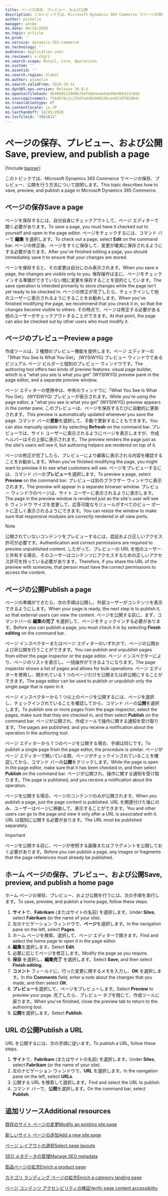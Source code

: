 ```yaml
---
title: ページの保存、プレビュー、および公開
description: このトピックでは、Microsoft Dynamics 365 Commerce でページの保存、プレビュー、公開を行う方法について説明します。
author: psimolin
manager: annbe
ms.date: 04/14/2020
ms.topic: article
ms.prod: ''
ms.service: dynamics-365-commerce
ms.technology: ''
audience: Application user
ms.reviewer: v-chgri
ms.search.scope: Retail, Core, Operations
ms.custom: ''
ms.assetid: ''
ms.search.region: Global
ms.author: psimolin
ms.search.validFrom: 2019-10-31
ms.dyn365.ops.version: Release 10.0.5
ms.openlocfilehash: db4866b22060b764fdde3e4a44e99e969133c0a0
ms.sourcegitcommit: f16db76c1c235dfa445b50614bcee9219782d6dc
ms.translationtype: HT
ms.contentlocale: ja-JP
ms.lasthandoff: 10/05/2020
ms.locfileid: "3961613"
---
```

# <a name="save-preview-and-publish-a-page"></a><span data-ttu-id="bd6d1-103">ページの保存、プレビュー、および公開</span><span class="sxs-lookup"><span data-stu-id="bd6d1-103">Save, preview, and publish a page</span></span>

[!include [banner](includes/banner.md)]

<span data-ttu-id="bd6d1-104">このトピックでは、Microsoft Dynamics 365 Commerce でページの保存、プレビュー、公開を行う方法について説明します。</span><span class="sxs-lookup"><span data-stu-id="bd6d1-104">This topic describes how to save, preview, and publish a page in Microsoft Dynamics 365 Commerce.</span></span>

## <a name="save-a-page"></a><span data-ttu-id="bd6d1-105">ページの保存</span><span class="sxs-lookup"><span data-stu-id="bd6d1-105">Save a page</span></span>

<span data-ttu-id="bd6d1-106">ページを保存するには、自分自身にチェックアウトして、ページ エディターで開く必要があります。</span><span class="sxs-lookup"><span data-stu-id="bd6d1-106">To save a page, you must have it checked out to yourself and open in the page editor.</span></span> <span data-ttu-id="bd6d1-107">ページをチェックするには、コマンド バーで **編集** を選択します。</span><span class="sxs-lookup"><span data-stu-id="bd6d1-107">To check out a page, select **Edit** on the command bar.</span></span> <span data-ttu-id="bd6d1-108">ページの修正後、ページをすぐに保存して、変更が確実に保存されるようにする必要があります。</span><span class="sxs-lookup"><span data-stu-id="bd6d1-108">After you've finished editing a page, you should immediately save it to ensure that your changes are stored.</span></span>

<span data-ttu-id="bd6d1-109">ページを保存すると、その変更は自分にのみ表示されます。</span><span class="sxs-lookup"><span data-stu-id="bd6d1-109">When you save a page, the changes are visible only to you.</span></span> <span data-ttu-id="bd6d1-110">保存操作は主に、ページをチェックインする準備ができていない間に変更を保存することを目的としています。</span><span class="sxs-lookup"><span data-stu-id="bd6d1-110">The save operation is intended primarily to store changes while the page isn't yet ready to be checked in.</span></span> <span data-ttu-id="bd6d1-111">ページの修正が完了したら、チェックインして他のユーザーに表示されるようにすることをお勧めします。</span><span class="sxs-lookup"><span data-stu-id="bd6d1-111">When you've finished modifying the page, we recommend that you check it in, so that the changes become visible to others.</span></span> <span data-ttu-id="bd6d1-112">その時点で、ページは修正する必要がある他のユーザーがチェックアウトすることができます。</span><span class="sxs-lookup"><span data-stu-id="bd6d1-112">At that point, the page can also be checked out by other users who must modify it.</span></span>

## <a name="preview-a-page"></a><span data-ttu-id="bd6d1-113">ページのプレビュー</span><span class="sxs-lookup"><span data-stu-id="bd6d1-113">Preview a page</span></span>

<span data-ttu-id="bd6d1-114">作成ツールは、2 種類のプレビュー機能を提供します。ページ エディターの「What You See Is What You Get」 (WYSIWYG) プレビュー ウィンドウであるビジュアル ページ ビルダーと個別のプレビュー ウィンドウです。</span><span class="sxs-lookup"><span data-stu-id="bd6d1-114">The authoring tool offers two kinds of preview features: visual page builder, which is a "what you see is what you get" (WYSIWYG) preview pane in the page editor, and a separate preview window.</span></span>

<span data-ttu-id="bd6d1-115">ページ エディターの使用中は、中央のウィンドウに「What You See Is What You Get」 (WYSIWYG) プレビューが表示されます。</span><span class="sxs-lookup"><span data-stu-id="bd6d1-115">While you're using the page editor, a "what you see is what you get" (WYSIWYG) preview appears in the center pane.</span></span> <span data-ttu-id="bd6d1-116">このプレビューは、ページを保存するたびに自動的に更新されます。</span><span class="sxs-lookup"><span data-stu-id="bd6d1-116">This preview is automatically updated whenever you save the page.</span></span> <span data-ttu-id="bd6d1-117">コマンド バーの**更新**を選択して、手動で更新することもできます。</span><span class="sxs-lookup"><span data-stu-id="bd6d1-117">You can also manually update it by selecting **Refresh** on the command bar.</span></span> <span data-ttu-id="bd6d1-118">プレビューでは、サイト ユーザーに表示されるようにページを表示しますが、作成ヘルパーはその上部に表示されます。</span><span class="sxs-lookup"><span data-stu-id="bd6d1-118">The preview renders the page just as the site's users will see it, but authoring helpers are rendered on top of it.</span></span>

<span data-ttu-id="bd6d1-119">ページの修正が完了したら、プレビューにより顧客に表示される内容を確認することをお勧めします。</span><span class="sxs-lookup"><span data-stu-id="bd6d1-119">When you've finished modifying the page, you might want to preview it to see what customers will see.</span></span> <span data-ttu-id="bd6d1-120">ページをプレビューするには、コマンド バーの**プレビュー**を選択します。</span><span class="sxs-lookup"><span data-stu-id="bd6d1-120">To preview a page, select **Preview** on the command bar.</span></span> <span data-ttu-id="bd6d1-121">プレビューは別のブラウザー ウィンドウに表示されます。</span><span class="sxs-lookup"><span data-stu-id="bd6d1-121">The preview will appear in a separate browser window.</span></span> <span data-ttu-id="bd6d1-122">プレビュー ウィンドウのページは、サイト ユーザーに表示されるように表示します。</span><span class="sxs-lookup"><span data-stu-id="bd6d1-122">The page in the preview window is rendered just as the site's user will see it.</span></span> <span data-ttu-id="bd6d1-123">ウィンドウ サイズを変更して、応答可能なモジュールがすべてのビュー ポートに正しく表示されるようにできます。</span><span class="sxs-lookup"><span data-stu-id="bd6d1-123">You can resize the window to make sure that responsive modules are correctly rendered in all view ports.</span></span>

> [!NOTE]
> <span data-ttu-id="bd6d1-124">公開されていないコンテンツをプレビューするには、認証および正しいアクセス許可が必要です。</span><span class="sxs-lookup"><span data-stu-id="bd6d1-124">Authentication and correct permissions are required to preview unpublished content.</span></span> <span data-ttu-id="bd6d1-125">したがって、プレビューの URL を他のユーザーと共有する場合、そのユーザーはコンテンツにアクセスするための正しいアクセス許可を持っている必要があります。</span><span class="sxs-lookup"><span data-stu-id="bd6d1-125">Therefore, if you share the URL of the preview with someone, that person must have the correct permissions to access the content.</span></span>

## <a name="publish-a-page"></a><span data-ttu-id="bd6d1-126">ページの公開</span><span class="sxs-lookup"><span data-stu-id="bd6d1-126">Publish a page</span></span>

<span data-ttu-id="bd6d1-127">ページの準備ができたら、次の手順は公開し、外部ユーザーがコンテンツを表示できるようにします。</span><span class="sxs-lookup"><span data-stu-id="bd6d1-127">When your page is ready, the next step is to publish it, so that external users can view the content.</span></span> <span data-ttu-id="bd6d1-128">ページを公開する前に、まず、コマンドバーの **編集の完了** を選択して、ページをチェックインする必要があります。</span><span class="sxs-lookup"><span data-stu-id="bd6d1-128">Before you can publish a page, you must check it in by selecting **Finish editing** on the command bar.</span></span>

<span data-ttu-id="bd6d1-129">ページ インスペクターまたはページ エディターのいずれかで、ページの公開および非公開を行うことができます。</span><span class="sxs-lookup"><span data-stu-id="bd6d1-129">You can publish and unpublish pages from either the page inspector or the page editor.</span></span> <span data-ttu-id="bd6d1-130">ページ インスペクターにより、ページのリストを表示し、一括操作ができるようになります。</span><span class="sxs-lookup"><span data-stu-id="bd6d1-130">The page inspector shows a list of pages and allows for bulk operations.</span></span> <span data-ttu-id="bd6d1-131">ページ エディターを使用し、開かれている 1 つのページだけを公開または非公開にすることができます。</span><span class="sxs-lookup"><span data-stu-id="bd6d1-131">The page editor can be used to publish or unpublish only the single page that is open in it.</span></span>

<span data-ttu-id="bd6d1-132">ページ インスペクターから 1 つ以上のページを公開するには、ページを選択し、チェックインされていることを確認してから、コマンド バーの**公開**を選択します。</span><span class="sxs-lookup"><span data-stu-id="bd6d1-132">To publish one or more pages from the page inspector, select the pages, make sure that they are checked in, and then select **Publish** on the command bar.</span></span> <span data-ttu-id="bd6d1-133">ページが公開され、作成ツールで操作に関する通知を受け取ります。</span><span class="sxs-lookup"><span data-stu-id="bd6d1-133">The pages are published, and you receive a notification about the operation in the authoring tool.</span></span>

<span data-ttu-id="bd6d1-134">ページ エディターから 1 つのページを公開する場合、手順は同じです。</span><span class="sxs-lookup"><span data-stu-id="bd6d1-134">To publish a single page from the page editor, the procedure is similar.</span></span> <span data-ttu-id="bd6d1-135">ページがページ エディターで開いている間、ページがチェックインされていることを確認してから、コマンド バーの**公開**をクリックします。</span><span class="sxs-lookup"><span data-stu-id="bd6d1-135">While the page is open in the page editor, make sure that it has been checked in, and then select **Publish** on the command bar.</span></span> <span data-ttu-id="bd6d1-136">ページが公開され、操作に関する通知を受け取ります。</span><span class="sxs-lookup"><span data-stu-id="bd6d1-136">The page is published, and you receive a notification about the operation.</span></span>

<span data-ttu-id="bd6d1-137">ページを公開する場合、ページのコンテンツのみが公開されます。</span><span class="sxs-lookup"><span data-stu-id="bd6d1-137">When you publish a page, just the page content is published.</span></span> <span data-ttu-id="bd6d1-138">URL を関連付けた後にのみ、ユーザーはページに移動して、表示することができます。</span><span class="sxs-lookup"><span data-stu-id="bd6d1-138">You and other users can go to the page and view it only after a URL is associated with it.</span></span> <span data-ttu-id="bd6d1-139">URL は個別に公開する必要があります。</span><span class="sxs-lookup"><span data-stu-id="bd6d1-139">The URL must be published separately.</span></span>

> [!IMPORTANT]
> <span data-ttu-id="bd6d1-140">ページを公開する前に、ページが参照する画像またはフラグメントを公開しておく必要があります。</span><span class="sxs-lookup"><span data-stu-id="bd6d1-140">Before you can publish a page, any images or fragments that the page references must already be published.</span></span>

## <a name="save-preview-and-publish-a-home-page"></a><span data-ttu-id="bd6d1-141">ホーム ページの保存、プレビュー、および公開</span><span class="sxs-lookup"><span data-stu-id="bd6d1-141">Save, preview, and publish a home page</span></span>

<span data-ttu-id="bd6d1-142">ホーム ページの保存、プレビュー、および公開を行うには、次の手順を実行します。</span><span class="sxs-lookup"><span data-stu-id="bd6d1-142">To save, preview, and publish a home page, follow these steps.</span></span>

1. <span data-ttu-id="bd6d1-143">**サイト**で、**Fabrikam** (またはサイトの名前) を選択します。</span><span class="sxs-lookup"><span data-stu-id="bd6d1-143">Under **Sites**, select **Fabrikam** (or the name of your site).</span></span>
1. <span data-ttu-id="bd6d1-144">左のナビゲーション ウィンドウで、**ページ**を選択します。</span><span class="sxs-lookup"><span data-stu-id="bd6d1-144">In the navigation pane on the left, select **Pages**.</span></span>
1. <span data-ttu-id="bd6d1-145">ホーム ページを検索、選択して、ページ エディターで開きます。</span><span class="sxs-lookup"><span data-stu-id="bd6d1-145">Find and select the home page to open it in the page editor.</span></span>
1. <span data-ttu-id="bd6d1-146">**編集**を選択します。</span><span class="sxs-lookup"><span data-stu-id="bd6d1-146">Select **Edit**.</span></span>
1. <span data-ttu-id="bd6d1-147">必要に応じてページを修正します。</span><span class="sxs-lookup"><span data-stu-id="bd6d1-147">Modify the page as you require.</span></span>
1. <span data-ttu-id="bd6d1-148">**保存** を選択し、**編集完了** を選択します。</span><span class="sxs-lookup"><span data-stu-id="bd6d1-148">Select **Save**, and then select **Finish editing**.</span></span>
1. <span data-ttu-id="bd6d1-149">**コメント** フィールドに、行った変更に関するメモを入力し、**OK** を選択します。</span><span class="sxs-lookup"><span data-stu-id="bd6d1-149">In the **Comments** field, enter a note about the changes that you made, and then select **OK**.</span></span>
1. <span data-ttu-id="bd6d1-150">**プレビュー**を選択して、ページをプレビューします。</span><span class="sxs-lookup"><span data-stu-id="bd6d1-150">Select **Preview** to preview your page.</span></span> <span data-ttu-id="bd6d1-151">完了したら、プレビュー タブを閉じて、作成ツールに戻ります。</span><span class="sxs-lookup"><span data-stu-id="bd6d1-151">When you've finished, close the preview tab to return to the authoring tool.</span></span>
1. <span data-ttu-id="bd6d1-152">**公開**を選択します。</span><span class="sxs-lookup"><span data-stu-id="bd6d1-152">Select **Publish**.</span></span>

## <a name="publish-a-url"></a><span data-ttu-id="bd6d1-153">URL の公開</span><span class="sxs-lookup"><span data-stu-id="bd6d1-153">Publish a URL</span></span>

<span data-ttu-id="bd6d1-154">URL を公開するには、次の手順に従います。</span><span class="sxs-lookup"><span data-stu-id="bd6d1-154">To publish a URL, follow these steps.</span></span>

1. <span data-ttu-id="bd6d1-155">**サイト**で、**Fabrikam** (またはサイトの名前) を選択します。</span><span class="sxs-lookup"><span data-stu-id="bd6d1-155">Under **Sites**, select **Fabrikam** (or the name of your site).</span></span>
1. <span data-ttu-id="bd6d1-156">左のナビゲーション ウィンドウで、**URL** を選択します。</span><span class="sxs-lookup"><span data-stu-id="bd6d1-156">In the navigation pane on the left, select **URLs**.</span></span>
1. <span data-ttu-id="bd6d1-157">公開する URL を検索して選択します。</span><span class="sxs-lookup"><span data-stu-id="bd6d1-157">Find and select the URL to publish.</span></span>
1. <span data-ttu-id="bd6d1-158">コマンド バーで、**公開**を選択します。</span><span class="sxs-lookup"><span data-stu-id="bd6d1-158">On the command bar, select **Publish**.</span></span>

## <a name="additional-resources"></a><span data-ttu-id="bd6d1-159">追加リソース</span><span class="sxs-lookup"><span data-stu-id="bd6d1-159">Additional resources</span></span>

[<span data-ttu-id="bd6d1-160">既存のサイト ページの変更</span><span class="sxs-lookup"><span data-stu-id="bd6d1-160">Modify an existing site page</span></span>](modify-existing-page.md)

[<span data-ttu-id="bd6d1-161">新しいサイト ページの追加</span><span class="sxs-lookup"><span data-stu-id="bd6d1-161">Add a new site page</span></span>](add-new-page.md)

[<span data-ttu-id="bd6d1-162">ページ レイアウトの選択</span><span class="sxs-lookup"><span data-stu-id="bd6d1-162">Select page layouts</span></span>](select-page-layouts.md)

[<span data-ttu-id="bd6d1-163">SEO メタデータの管理</span><span class="sxs-lookup"><span data-stu-id="bd6d1-163">Manage SEO metadata</span></span>](manage-seo-metadata.md)

[<span data-ttu-id="bd6d1-164">製品ページの拡充</span><span class="sxs-lookup"><span data-stu-id="bd6d1-164">Enrich a product page</span></span>](enrich-product-page.md)

[<span data-ttu-id="bd6d1-165">カテゴリ ランディング ページの拡充</span><span class="sxs-lookup"><span data-stu-id="bd6d1-165">Enrich a category landing page</span></span>](enrich-category-page.md)

[<span data-ttu-id="bd6d1-166">ページ コンテンツ アクセシビリティの検証</span><span class="sxs-lookup"><span data-stu-id="bd6d1-166">Verify page content accessibility</span></span>](verify-accessibility.md)
